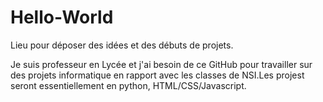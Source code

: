 # Hello-World
Lieu pour déposer des idées et des débuts de projets.

Je suis professeur en Lycée et j'ai besoin de ce GitHub pour travailler sur des projets informatique en rapport avec les classes de NSI.Les projest seront essentiellement en python, HTML/CSS/Javascript.
